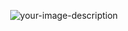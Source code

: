 <p align="center">
  <img src="https://cdn.discordapp.com/attachments/1078123836966445136/1085743302533468180/icon-upscaled.png" alt="your-image-description" />
</p>
